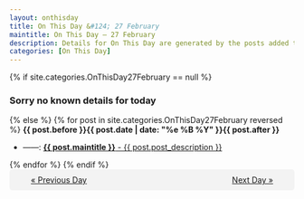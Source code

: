 ```yaml
---
layout: onthisday
title: On This Day &#124; 27 February
maintitle: On This Day — 27 February
description: Details for On This Day are generated by the posts added to the website so the content is subject to changes/updates over time.
categories: [On This Day]
---
```


{% if site.categories.OnThisDay27February == null %}
<h3>Sorry no known details for today</h3>
{% else %}
{% for post in site.categories.OnThisDay27February reversed %}
<strong>{{ post.before }}{{ post.date | date: "%e %B %Y" }}{{ post.after }}</strong>
<ul>
<li> ——: <a class="{{ post.class }}" href="{{ post.url }}"><strong>{{ post.maintitle }}</strong> - {{ post.post_description }}</a></li>
</ul>
{% endfor %}
{% endif %}

<div style="background-color: #f3f3f3; padding: 10px; border-radius: 5px; text-align: center; display: flex; justify-content: space-evenly;">
<a href="/onthisday/02/02-26">« Previous Day</a>
<span style="visibility:hidden;">[ Visit Leap Year February 29 ]</span>
<a href="/onthisday/02/02-28">Next Day »</a>
</div>
